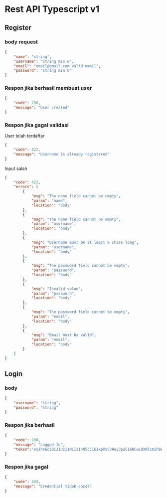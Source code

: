 # Rest API Typescript v1

## Register

### body request
```json
{
    "name": "string",
    "username": "string min 6",
    "email": "email@gmail.com valid email",
    "password": "string min 6"
}
```
### Respon jika berhasil membuat user
```json
{
    "code": 200,
    "message": "User created"
}
```
### Respon jika gagal validasi

User telah terdaftar

```json
{
    "code": 422,
    "message": "Username is already registered"
}
```
Input salah

```json
{
    "code": 422,
    "errors": [
        {
            "msg": "The name field cannot be empty",
            "param": "name",
            "location": "body"
        },
        {
            "msg": "The name field cannot be empty",
            "param": "username",
            "location": "body"
        },
        {
            "msg": "Username must be at least 6 chars long",
            "param": "username",
            "location": "body"
        },
        {
            "msg": "The password field cannot be empty",
            "param": "password",
            "location": "body"
        },
        {
            "msg": "Invalid value",
            "param": "password",
            "location": "body"
        },
        {
            "msg": "The password field cannot be empty",
            "param": "email",
            "location": "body"
        },
        {
            "msg": "Email must be valid",
            "param": "email",
            "location": "body"
        }
    ]
}
```

## Login

### body 
```json
{
    "username": "string",
    "password": "string"
}
```

### Respon jika berhasil

```json
{
    "code": 200,
    "message": "Logged In",
    "token":"eyJhbGciOiJIUzI1NiIsInR5cCI6IkpXVCJ9eyJpZCI6NCwidXNlcm5hbWUiOiJAa2hvaXJ1bCIsInBhc3N3b3JkIjoiJDJiJDEwJHpRdTdqYnZFLlB6bVJZN2Ryb01SU9NcS5pMnJKTXdETmlwa2ViOEhTa0VPb2ZtZXEyMkJhIiwiaWF0IjoxNjczNjgxODg4fQ.94A99CssZHmilsgNR_nGklDP4J5ApaBB7ym_CgmfSqI"
}
```
### Respon jika gagal

```json
{
    "code": 403,
    "message": "Credential tidak cocok"
}
```
